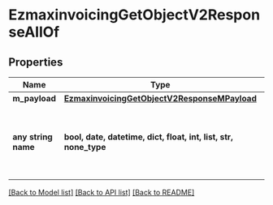 # EzmaxinvoicingGetObjectV2ResponseAllOf


## Properties
Name | Type | Description | Notes
------------ | ------------- | ------------- | -------------
**m_payload** | [**EzmaxinvoicingGetObjectV2ResponseMPayload**](EzmaxinvoicingGetObjectV2ResponseMPayload.md) |  | 
**any string name** | **bool, date, datetime, dict, float, int, list, str, none_type** | any string name can be used but the value must be the correct type | [optional]

[[Back to Model list]](../README.md#documentation-for-models) [[Back to API list]](../README.md#documentation-for-api-endpoints) [[Back to README]](../README.md)


